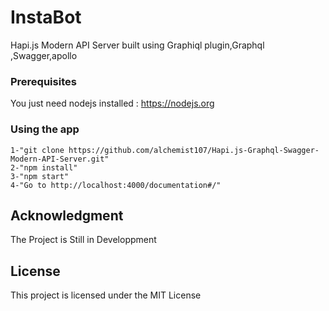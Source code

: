# InstaBot

Hapi.js Modern API Server built using Graphiql plugin,Graphql ,Swagger,apollo

### Prerequisites

You just need nodejs installed : https://nodejs.org

### Using the app

```
1-"git clone https://github.com/alchemist107/Hapi.js-Graphql-Swagger-Modern-API-Server.git"
2-"npm install"
3-"npm start"
4-"Go to http://localhost:4000/documentation#/"
```

## Acknowledgment

The Project is Still in Developpment

## License

This project is licensed under the MIT License
